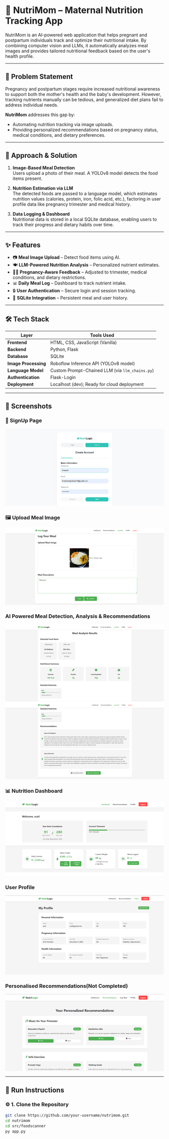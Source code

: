 # 🥗 NutriMom – Maternal Nutrition Tracking App

NutriMom is an AI-powered web application that helps pregnant and postpartum individuals track and optimize their nutritional intake. By combining computer vision and LLMs, it automatically analyzes meal images and provides tailored nutritional feedback based on the user's health profile.

---

## 📌 Problem Statement

Pregnancy and postpartum stages require increased nutritional awareness to support both the mother's health and the baby's development. However, tracking nutrients manually can be tedious, and generalized diet plans fail to address individual needs.

**NutriMom** addresses this gap by:
- Automating nutrition tracking via image uploads.
- Providing personalized recommendations based on pregnancy status, medical conditions, and dietary preferences.

---

## 🧠 Approach & Solution

1. **Image-Based Meal Detection**  
   Users upload a photo of their meal. A YOLOv8 model detects the food items present.

2. **Nutrition Estimation via LLM**  
   The detected foods are passed to a language model, which estimates nutrition values (calories, protein, iron, folic acid, etc.), factoring in user profile data like pregnancy trimester and medical history.

3. **Data Logging & Dashboard**  
   Nutritional data is stored in a local SQLite database, enabling users to track their progress and dietary habits over time.

---

## ✨ Features

- 📷 **Meal Image Upload** – Detect food items using AI.
- 🍽️ **LLM-Powered Nutrition Analysis** – Personalized nutrient estimates.
- 👩‍🍼 **Pregnancy-Aware Feedback** – Adjusted to trimester, medical conditions, and dietary restrictions.
- 📊 **Daily Meal Log** – Dashboard to track nutrient intake.
- 🔒 **User Authentication** – Secure login and session tracking.
- 🧾 **SQLite Integration** – Persistent meal and user history.

---

## 🛠️ Tech Stack

| Layer              | Tools Used                                           |
|-------------------|------------------------------------------------------|
| **Frontend**       | HTML, CSS, JavaScript (Vanilla)                      |
| **Backend**        | Python, Flask                                        |
| **Database**       | SQLite                                               |
| **Image Processing** | Roboflow Inference API (YOLOv8 model)              |
| **Language Model** | Custom Prompt-Chained LLM (via `llm_chains.py`)     |
| **Authentication** | Flask-Login                                          |
| **Deployment**     | Localhost (dev); Ready for cloud deployment          |

---

## 📸 Screenshots

### 🔐 SignUp Page
![SignUp](screenshots/signup.png)

### 🖼️ Upload Meal Image
![Upload](screenshots/logmeal.png)

### AI Powered Meal Detection, Analysis & Recommendations
![Meal Analysis](screenshots/mealanalysis1.png)
![Meal Recommendation](screenshots/mealanalysis2.png)

### 📊 Nutrition Dashboard
![Dashboard](screenshots/Dashboard.png)

### User Profile
![Profile](screenshots/profile.png)

### Personalised Recommendations(Not Completed)
![Recommendations](screenshots/Recommendations.png)

---

## 🚀 Run Instructions

### ⚙️ 1. Clone the Repository
```bash
git clone https://github.com/your-username/nutrimom.git
cd nutrimom
cd src/foodscanner
py app.py
